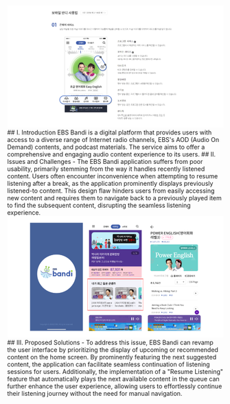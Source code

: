 <img src="/assets/bandi1.png">
## I. Introduction
EBS Bandi is a digital platform that provides users with access to a diverse range of Internet radio channels, EBS's AOD (Audio On Demand) contents, and podcast materials. The service aims to offer a comprehensive and engaging audio content experience to its users. 
## II. Issues and Challenges
- The EBS Bandi application suffers from poor usability, primarily stemming from the way it handles recently listened content. Users often encounter inconvenience when attempting to resume listening after a break, as the application prominently displays previously listened-to content. This design flaw hinders users from easily accessing new content and requires them to navigate back to a previously played item to find the subsequent content, disrupting the seamless listening experience.
<img src="/assets/bandi2.png">
## III. Proposed Solutions
- To address this issue, EBS Bandi can revamp the user interface by prioritizing the display of upcoming or recommended content on the home screen. By prominently featuring the next suggested content, the application can facilitate seamless continuation of listening sessions for users. Additionally, the implementation of a "Resume Listening" feature that automatically plays the next available content in the queue can further enhance the user experience, allowing users to effortlessly continue their listening journey without the need for manual navigation.